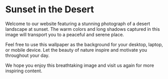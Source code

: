 <!--font:Poppins-->

# Sunset in the Desert

Welcome to our website featuring a stunning photograph of a desert landscape at sunset. The warm colors and long shadows captured in this image will transport you to a peaceful and serene place.

Feel free to use this wallpaper as the background for your desktop, laptop, or mobile device. Let the beauty of nature inspire and motivate you throughout your day.

We hope you enjoy this breathtaking image and visit us again for more inspiring content.

<!--

Write me markdown content of website with wallpaper:

"A photograph of a desert landscape at sunset, with warm colors and long shadows."

The header of the page should not be copy of the text but rather a real content of the website which is using this wallpaper.


---


# Sunset in the Desert

Welcome to our website featuring a stunning photograph of a desert landscape at sunset. The warm colors and long shadows captured in this image will transport you to a peaceful and serene place.

Feel free to use this wallpaper as the background for your desktop, laptop, or mobile device. Let the beauty of nature inspire and motivate you throughout your day.

We hope you enjoy this breathtaking image and visit us again for more inspiring content.


---


Write me a Google font which is best fitting for the website.

Pick from the list:
- Dancing Script
- Roboto
- Montserrat
- Alegreya
- IBM Plex Sans
- Poppins
- Open Sans
- Inter
- Lato
- Lobster
- Great Vibes
- Orbitron
- Raleway
- Futura
- Barlow Condensed
- Exo 2
- Playfair Display


Write just the font name nothing else.


---


Poppins

-->
